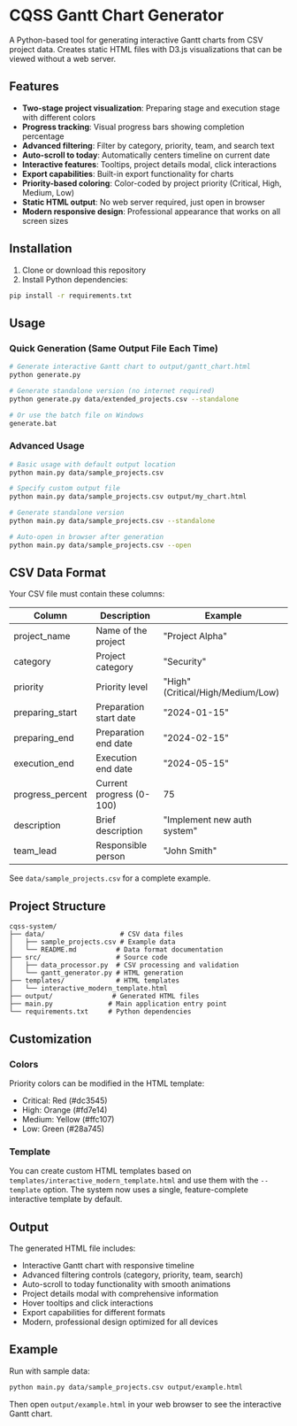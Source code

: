 # CQSS Gantt Chart Generator

A Python-based tool for generating interactive Gantt charts from CSV project data. Creates static HTML files with D3.js visualizations that can be viewed without a web server.

## Features

- **Two-stage project visualization**: Preparing stage and execution stage with different colors
- **Progress tracking**: Visual progress bars showing completion percentage
- **Advanced filtering**: Filter by category, priority, team, and search text
- **Auto-scroll to today**: Automatically centers timeline on current date
- **Interactive features**: Tooltips, project details modal, click interactions
- **Export capabilities**: Built-in export functionality for charts
- **Priority-based coloring**: Color-coded by project priority (Critical, High, Medium, Low)
- **Static HTML output**: No web server required, just open in browser
- **Modern responsive design**: Professional appearance that works on all screen sizes

## Installation

1. Clone or download this repository
2. Install Python dependencies:
```bash
pip install -r requirements.txt
```

## Usage

### Quick Generation (Same Output File Each Time)
```bash
# Generate interactive Gantt chart to output/gantt_chart.html
python generate.py

# Generate standalone version (no internet required)
python generate.py data/extended_projects.csv --standalone

# Or use the batch file on Windows
generate.bat
```

### Advanced Usage
```bash
# Basic usage with default output location
python main.py data/sample_projects.csv

# Specify custom output file
python main.py data/sample_projects.csv output/my_chart.html

# Generate standalone version
python main.py data/sample_projects.csv --standalone

# Auto-open in browser after generation
python main.py data/sample_projects.csv --open
```

## CSV Data Format

Your CSV file must contain these columns:

| Column | Description | Example |
|--------|-------------|---------|
| project_name | Name of the project | "Project Alpha" |
| category | Project category | "Security" |
| priority | Priority level | "High" (Critical/High/Medium/Low) |
| preparing_start | Preparation start date | "2024-01-15" |
| preparing_end | Preparation end date | "2024-02-15" |
| execution_end | Execution end date | "2024-05-15" |
| progress_percent | Current progress (0-100) | 75 |
| description | Brief description | "Implement new auth system" |
| team_lead | Responsible person | "John Smith" |

See `data/sample_projects.csv` for a complete example.

## Project Structure

```
cqss-system/
├── data/                   # CSV data files
│   ├── sample_projects.csv # Example data
│   └── README.md          # Data format documentation
├── src/                   # Source code
│   ├── data_processor.py  # CSV processing and validation
│   └── gantt_generator.py # HTML generation
├── templates/             # HTML templates
│   └── interactive_modern_template.html
├── output/               # Generated HTML files
├── main.py              # Main application entry point
└── requirements.txt     # Python dependencies
```

## Customization

### Colors
Priority colors can be modified in the HTML template:
- Critical: Red (#dc3545)
- High: Orange (#fd7e14) 
- Medium: Yellow (#ffc107)
- Low: Green (#28a745)

### Template
You can create custom HTML templates based on `templates/interactive_modern_template.html` and use them with the `--template` option. The system now uses a single, feature-complete interactive template by default.

## Output

The generated HTML file includes:
- Interactive Gantt chart with responsive timeline
- Advanced filtering controls (category, priority, team, search)
- Auto-scroll to today functionality with smooth animations
- Project details modal with comprehensive information
- Hover tooltips and click interactions
- Export capabilities for different formats
- Modern, professional design optimized for all devices

## Example

Run with sample data:
```bash
python main.py data/sample_projects.csv output/example.html
```

Then open `output/example.html` in your web browser to see the interactive Gantt chart.
